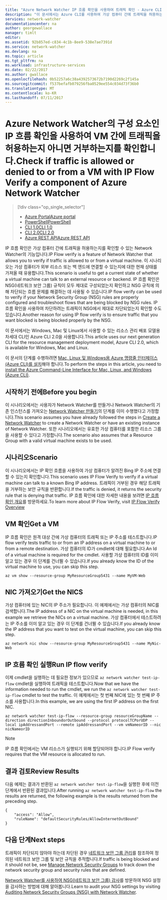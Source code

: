 ```yaml
---
title: "Azure Network Watcher IP 흐름 확인을 사용하여 트래픽 확인 - Azure CLI | Microsoft Docs"
description: "이 문서에서는 Azure CLI를 사용하여 가상 컴퓨터 간에 트래픽을 허용하는지 아니면 거부하는지를 확인하는 방법을 설명합니다."
services: network-watcher
documentationcenter: na
author: georgewallace
manager: timlt
editor: 
ms.assetid: 92b857ed-c834-4c1b-8ee9-538e7ae7391d
ms.service: network-watcher
ms.devlang: na
ms.topic: article
ms.tgt_pltfrm: na
ms.workload: infrastructure-services
ms.date: 02/22/2017
ms.author: gwallace
ms.openlocfilehash: 0b52257a6c38a4392573672b7190d2269c2f145a
ms.sourcegitcommit: f537befafb079256fba0529ee554c034d73f36b0
ms.translationtype: MT
ms.contentlocale: ko-KR
ms.lasthandoff: 07/11/2017
---
```

# <a name="check-if-traffic-is-allowed-or-denied-to-or-from-a-vm-with-ip-flow-verify-a-component-of-azure-network-watcher"></a><span data-ttu-id="8bd5f-103">Azure Network Watcher의 구성 요소인 IP 흐름 확인을 사용하여 VM 간에 트래픽을 허용하는지 아니면 거부하는지를 확인합니다.</span><span class="sxs-lookup"><span data-stu-id="8bd5f-103">Check if traffic is allowed or denied to or from a VM with IP Flow Verify a component of Azure Network Watcher</span></span>

> [!div class="op_single_selector"]
> - [<span data-ttu-id="8bd5f-104">Azure Portal</span><span class="sxs-lookup"><span data-stu-id="8bd5f-104">Azure portal</span></span>](network-watcher-check-ip-flow-verify-portal.md)
> - [<span data-ttu-id="8bd5f-105">PowerShell</span><span class="sxs-lookup"><span data-stu-id="8bd5f-105">PowerShell</span></span>](network-watcher-check-ip-flow-verify-powershell.md)
> - [<span data-ttu-id="8bd5f-106">CLI 1.0</span><span class="sxs-lookup"><span data-stu-id="8bd5f-106">CLI 1.0</span></span>](network-watcher-check-ip-flow-verify-cli-nodejs.md)
> - [<span data-ttu-id="8bd5f-107">CLI 2.0</span><span class="sxs-lookup"><span data-stu-id="8bd5f-107">CLI 2.0</span></span>](network-watcher-check-ip-flow-verify-cli.md)
> - [<span data-ttu-id="8bd5f-108">Azure REST API</span><span class="sxs-lookup"><span data-stu-id="8bd5f-108">Azure REST API</span></span>](network-watcher-check-ip-flow-verify-rest.md)


<span data-ttu-id="8bd5f-109">IP 흐름 확인은 가상 컴퓨터 간에 트래픽을 허용하는지를 확인할 수 있는 Network Watcher의 기능입니다.</span><span class="sxs-lookup"><span data-stu-id="8bd5f-109">IP Flow verify is a feature of Network Watcher that allows you to verify if traffic is allowed to or from a virtual machine.</span></span> <span data-ttu-id="8bd5f-110">이 시나리오는 가상 컴퓨터가 외부 리소스 또는 백 엔드에 연결할 수 있는지에 대한 현재 상태를 가져올 때 유용합니다.</span><span class="sxs-lookup"><span data-stu-id="8bd5f-110">This scenario is useful to get a current state of whether a virtual machine can talk to an external resource or backend.</span></span> <span data-ttu-id="8bd5f-111">IP 흐름 확인은 NSG(네트워크 보안 그룹) 규칙이 모두 제대로 구성되었는지 확인하고 NSG 규칙에 의해 차단되는 흐름 문제를 해결하는 데 사용될 수 있습니다.</span><span class="sxs-lookup"><span data-stu-id="8bd5f-111">IP flow verify can be used to verify if your Network Security Group (NSG) rules are properly configured and troubleshoot flows that are being blocked by NSG rules.</span></span> <span data-ttu-id="8bd5f-112">IP 흐름 확인을 사용하여 차단하려는 트래픽이 NSG에서 제대로 차단되었는지 확인할 수도 있습니다.</span><span class="sxs-lookup"><span data-stu-id="8bd5f-112">Another reason for using IP flow verify is to ensure traffic that you want blocked is being blocked properly by the NSG.</span></span>

<span data-ttu-id="8bd5f-113">이 문서에서는 Windows, Mac 및 Linux에서 사용할 수 있는 리소스 관리 배포 모델용 차세대 CLI인 Azure CLI 2.0을 사용합니다.</span><span class="sxs-lookup"><span data-stu-id="8bd5f-113">This article uses our next generation CLI for the resource management deployment model, Azure CLI 2.0, which is available for Windows, Mac and Linux.</span></span>

<span data-ttu-id="8bd5f-114">이 문서의 단계를 수행하려면 [Mac, Linux 및 Windows용 Azure 명령줄 인터페이스(Azure CLI)를 설치](https://docs.microsoft.com/en-us/cli/azure/install-az-cli2)해야 합니다.</span><span class="sxs-lookup"><span data-stu-id="8bd5f-114">To perform the steps in this article, you need to [install the Azure Command-Line Interface for Mac, Linux, and Windows (Azure CLI)](https://docs.microsoft.com/en-us/cli/azure/install-az-cli2).</span></span>

## <a name="before-you-begin"></a><span data-ttu-id="8bd5f-115">시작하기 전에</span><span class="sxs-lookup"><span data-stu-id="8bd5f-115">Before you begin</span></span>

<span data-ttu-id="8bd5f-116">이 시나리오에서는 사용자가 Network Watcher를 만들거나 Network Watcher의 기존 인스턴스를 가져오는 [Network Watcher 만들기](network-watcher-create.md)의 단계를 이미 수행했다고 가정합니다.</span><span class="sxs-lookup"><span data-stu-id="8bd5f-116">This scenario assumes you have already followed the steps in [Create a Network Watcher](network-watcher-create.md) to create a Network Watcher or have an existing instance of Network Watcher.</span></span> <span data-ttu-id="8bd5f-117">또한 시나리오에서는 유효한 가상 컴퓨터를 포함한 리소스 그룹을 사용할 수 있다고 가정합니다.</span><span class="sxs-lookup"><span data-stu-id="8bd5f-117">The scenario also assumes that a Resource Group with a valid virtual machine exists to be used.</span></span>

## <a name="scenario"></a><span data-ttu-id="8bd5f-118">시나리오</span><span class="sxs-lookup"><span data-stu-id="8bd5f-118">Scenario</span></span>

<span data-ttu-id="8bd5f-119">이 시나리오에서는 IP 확인 흐름을 사용하여 가상 컴퓨터가 알려진 Bing IP 주소에 연결할 수 있는지 확인합니다.</span><span class="sxs-lookup"><span data-stu-id="8bd5f-119">This scenario uses IP Flow Verify to verify if a virtual machine can talk to a known Bing IP address.</span></span> <span data-ttu-id="8bd5f-120">트래픽이 거부된 경우 해당 트래픽을 거부하는 보안 규칙을 반환합니다.</span><span class="sxs-lookup"><span data-stu-id="8bd5f-120">If the traffic is denied, it returns the security rule that is denying that traffic.</span></span> <span data-ttu-id="8bd5f-121">IP 흐름 확인에 대한 자세한 내용을 보려면 [IP 흐름 확인 개요](network-watcher-ip-flow-verify-overview.md)를 방문하세요.</span><span class="sxs-lookup"><span data-stu-id="8bd5f-121">To learn more about IP Flow Verify, visit [IP Flow Verify Overview](network-watcher-ip-flow-verify-overview.md)</span></span>

## <a name="get-a-vm"></a><span data-ttu-id="8bd5f-122">VM 확인</span><span class="sxs-lookup"><span data-stu-id="8bd5f-122">Get a VM</span></span>

<span data-ttu-id="8bd5f-123">IP 흐름 확인은 원격 대상 간에 가상 컴퓨터의 트래픽 또는 IP 주소를 테스트합니다.</span><span class="sxs-lookup"><span data-stu-id="8bd5f-123">IP flow verify tests traffic to or from an IP address on a virtual machine to or from a remote destination.</span></span> <span data-ttu-id="8bd5f-124">가상 컴퓨터의 ID가 cmdlet에 대해 필요합니다.</span><span class="sxs-lookup"><span data-stu-id="8bd5f-124">An Id of a virtual machine is required for the cmdlet.</span></span> <span data-ttu-id="8bd5f-125">사용할 가상 컴퓨터의 ID를 이미 알고 있는 경우 이 단계를 건너뛸 수 있습니다.</span><span class="sxs-lookup"><span data-stu-id="8bd5f-125">If you already know the ID of the virtual machine to use, you can skip this step.</span></span>

```azurecli
az vm show --resource-group MyResourceGroup5431 --name MyVM-Web
```

## <a name="get-the-nics"></a><span data-ttu-id="8bd5f-126">NIC 가져오기</span><span class="sxs-lookup"><span data-stu-id="8bd5f-126">Get the NICS</span></span>

<span data-ttu-id="8bd5f-127">가상 컴퓨터에 있는 NIC의 IP 주소가 필요합니다. 이 예제에서는 가상 컴퓨터의 NIC를 검색합니다.</span><span class="sxs-lookup"><span data-stu-id="8bd5f-127">The IP address of a NIC on the virtual machine is needed, in this example we retrieve the NICs on a virtual machine.</span></span> <span data-ttu-id="8bd5f-128">가상 컴퓨터에서 테스트하려는 IP 주소를 이미 알고 있는 경우 이 단계를 건너뛸 수 있습니다.</span><span class="sxs-lookup"><span data-stu-id="8bd5f-128">If you already know the IP address that you want to test on the virtual machine, you can skip this step.</span></span>

```azurecli
az network nic show --resource-group MyResourceGroup5431 --name MyNic-Web
```

## <a name="run-ip-flow-verify"></a><span data-ttu-id="8bd5f-129">IP 흐름 확인 실행</span><span class="sxs-lookup"><span data-stu-id="8bd5f-129">Run IP flow verify</span></span>

<span data-ttu-id="8bd5f-130">이제 cmdlet을 실행하는 데 필요한 정보가 있으므로 `az network watcher test-ip-flow` cmdlet을 실행하여 트래픽을 테스트합니다.</span><span class="sxs-lookup"><span data-stu-id="8bd5f-130">Now that we have the information needed to run the cmdlet, we run the `az network watcher test-ip-flow` cmdlet to test the traffic.</span></span> <span data-ttu-id="8bd5f-131">이 예제에서는 첫 번째 NIC에 있는 첫 번째 IP 주소를 사용합니다.</span><span class="sxs-lookup"><span data-stu-id="8bd5f-131">In this example, we are using the first IP address on the first NIC.</span></span>

```azurecli
az network watcher test-ip-flow --resource-group resourceGroupName --direction directionInboundorOutbound --protocol protocolTCPorUDP --local ipAddressandPort --remote ipAddressandPort --vm vmNameorID --nic nicNameorID
```

> [!NOTE]
> <span data-ttu-id="8bd5f-132">IP 흐름 확인에서는 VM 리소스가 실행되기 위해 할당되어야 합니다.</span><span class="sxs-lookup"><span data-stu-id="8bd5f-132">IP Flow verify requires that the VM resource is allocated to run.</span></span>

## <a name="review-results"></a><span data-ttu-id="8bd5f-133">결과 검토</span><span class="sxs-lookup"><span data-stu-id="8bd5f-133">Review Results</span></span>

<span data-ttu-id="8bd5f-134">다음 예제는 결과가 반환된 `az network watcher test-ip-flow`을 실행한 후에 이전 단계에서 반환된 결과입니다.</span><span class="sxs-lookup"><span data-stu-id="8bd5f-134">After running `az network watcher test-ip-flow` the results are returned, the following example is the results returned from the preceding step.</span></span>

```azurecli
{
    "access": "Allow",
    "ruleName": "defaultSecurityRules/AllowInternetOutBound"
}
```

## <a name="next-steps"></a><span data-ttu-id="8bd5f-135">다음 단계</span><span class="sxs-lookup"><span data-stu-id="8bd5f-135">Next steps</span></span>

<span data-ttu-id="8bd5f-136">트래픽이 차단되지 않아야 하는데 차단된 경우 [네트워크 보안 그룹 관리](../virtual-network/virtual-network-manage-nsg-arm-portal.md)를 참조하여 정의된 네트워크 보안 그룹 및 보안 규칙을 추적합니다.</span><span class="sxs-lookup"><span data-stu-id="8bd5f-136">If traffic is being blocked and it should not be, see [Manage Network Security Groups](../virtual-network/virtual-network-manage-nsg-arm-portal.md) to track down the network security group and security rules that are defined.</span></span>

<span data-ttu-id="8bd5f-137">[Network Watcher를 사용하여 NSG(네트워크 보안 그룹) 감사](network-watcher-nsg-auditing-powershell.md)를 방문하여 NSG 설정을 감사하는 방법에 대해 알아봅니다.</span><span class="sxs-lookup"><span data-stu-id="8bd5f-137">Learn to audit your NSG settings by visiting [Auditing Network Security Groups (NSG) with Network Watcher](network-watcher-nsg-auditing-powershell.md).</span></span>

[1]: ./media/network-watcher-check-ip-flow-verify-portal/figure1.png
[2]: ./media/network-watcher-check-ip-flow-verify-portal/figure2.png
